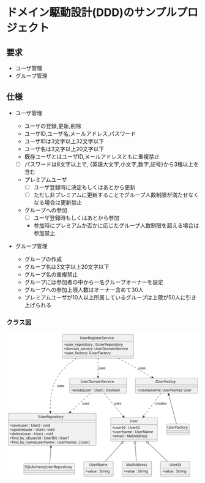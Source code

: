 # ドメイン駆動設計(DDD)のサンプルプロジェクト

## 要求

- ユーザ管理
- グループ管理

## 仕様

- ユーザ管理
  - ユーザの登録,更新,削除
  - ユーザID,ユーザ名,メールアドレス,パスワード
  - ユーザIDは3文字以上32文字以下
  - ユーザ名は3文字以上20文字以下
  - 既存ユーザとはユーザID,メールアドレスともに重複禁止
  - [ ] パスワードは8文字以上で, {英語大文字,小文字,数字,記号}から3種以上を含む
  - プレミアムユーザ
    - [ ] ユーザ登録時に決定もしくはあとから更新
    - [ ] ただし非プレミアムに更新することでグループ人数制限が満たせなくなる場合は更新禁止
  - グループへの参加
    - [ ] ユーザ登録時もしくはあとから参加
    - 参加時にプレミアムか否かに応じたグループ人数制限を超える場合は参加禁止.

- グループ管理
  - グループの作成
  - グループ名は3文字以上20文字以下
  - グループ名の重複禁止
  - グループには参加者の中から一名グループオーナーを設定
  - グループへの参加上限人数はオーナー含めて30人
  - プレミアムユーザが10人以上所属しているグループは上限が50人に引き上げられる

### クラス図

![alt](diagrams/class.svg)
